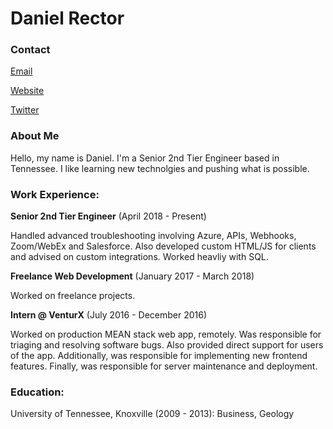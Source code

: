 # Daniel Rector

### Contact

[Email](mailto:rector.danielk@gmail.com?subject=Hello&body=Hi)

[Website](https://danielkrector.com)

[Twitter](https://twitter.com/danielkrector)

### About Me

Hello, my name is Daniel. I'm a Senior 2nd Tier Engineer based in Tennessee. I like learning new technolgies and pushing what is possible. 

### Work Experience:

**Senior 2nd Tier Engineer** (April 2018 - Present)

Handled advanced troubleshooting involving Azure, APIs, Webhooks, Zoom/WebEx and Salesforce. Also developed custom HTML/JS for clients and advised on custom integrations. Worked heavliy with SQL.

**Freelance Web Development** (January 2017 - March 2018)

Worked on freelance projects. 

**Intern @ VenturX** (July 2016 - December 2016)

Worked on production MEAN stack web app, remotely. Was responsible for triaging and resolving software bugs. Also provided direct support for users of the app. Additionally, was responsible for implementing new frontend features. Finally, was responsible for server maintenance and deployment.

### Education:

University of Tennessee, Knoxville (2009 - 2013):
	Business, Geology
